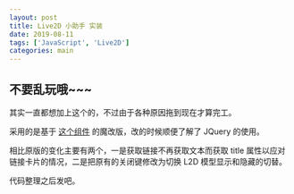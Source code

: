 ```yaml
---
layout: post
title: Live2D 小助手 实装
date: 2019-08-11
tags: ['JavaScript', 'Live2D']
categories: main
---
```


## 不要乱玩哦~~~

其实一直都想加上这个的，不过由于各种原因拖到现在才算完工。

采用的是基于 [这个组件](https://github.com/fghrsh/live2d_demo) 的魔改版，改的时候顺便了解了 JQuery 的使用。

相比原版的变化主要有两个，一是获取链接不再获取文本而获取 title 属性以应对链接卡片的情况，二是把原有的关闭键修改为切换 L2D 模型显示和隐藏的切替。

代码整理之后发吧。